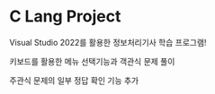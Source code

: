 # C Lang Project

Visual Studio 2022를 활용한 정보처리기사 학습 프로그램!

키보드를 활용한 메뉴 선택기능과 객관식 문제 풀이

주관식 문제의 일부 정답 확인 기능 추가
